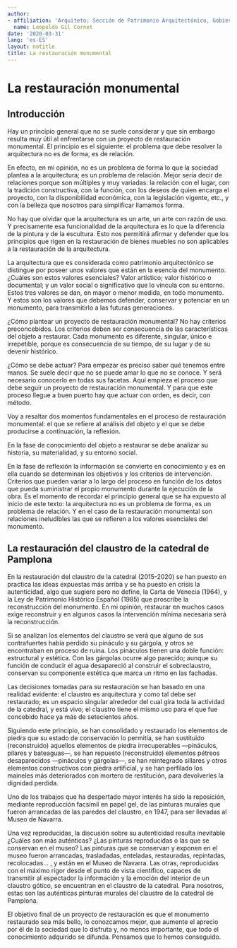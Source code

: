 ```yaml
---
author:
- affiliation: 'Arquiteto; Sección de Patrimonio Arquitectónico, Gobierno de Navarra'
  name: Leopoldo Gil Cornet
date: '2020-03-31'
lang: 'es-ES'
layout: notitle
title: La restauración monumental
---
```


La restauración monumental
==========================

Introducción
------------

Hay un principio general que no se suele considerar y que sin embargo
resulta muy útil al enfrentarse con un proyecto de restauración
monumental. El principio es el siguiente: el problema que debe resolver
la arquitectura no es de forma, es de relación.

En efecto, en mi opinión, no es un problema de forma lo que la sociedad
plantea a la arquitectura; es un problema de relación. Mejor sería decir
de relaciones porque son múltiples y muy variadas: la relación con el
lugar, con la tradición constructiva, con la función, con los deseos de
quien encarga el proyecto, con la disponibilidad económica, con la
legislación vigente, etc., y con la belleza que nosotros para
simplificar llamamos forma.

No hay que olvidar que la arquitectura es un arte, un arte con razón de
uso. Y precisamente esa funcionalidad de la arquitectura es lo que la
diferencia de la pintura y de la escultura. Esto nos permitirá afirmar y
defender que los principios que rigen en la restauración de bienes
muebles no son aplicables a la restauración de la arquitectura.

La arquitectura que es considerada como patrimonio arquitectónico se
distingue por poseer unos valores que están en la esencia del monumento.
¿Cuáles son estos valores esenciales? Valor artístico; valor histórico o
documental; y un valor social o significativo que lo vincula con su
entorno. Estos tres valores se dan, en mayor o menor medida, en todo
monumento. Y estos son los valores que debemos defender, conservar y
potenciar en un monumento, para transmitirlo a las futuras generaciones.

¿Cómo plantear un proyecto de restauración monumental? No hay criterios
preconcebidos. Los criterios deben ser consecuencia de las
características del objeto a restaurar. Cada monumento es diferente,
singular, único e irrepetible, porque es consecuencia de su tiempo, de
su lugar y de su devenir histórico.

¿Cómo se debe actuar? Para empezar es preciso saber qué tenemos entre
manos. Se suele decir que no se puede amar lo que no se conoce. Y será
necesario conocerlo en todas sus facetas. Aquí empieza el proceso que
debe seguir un proyecto de restauración monumental. Y para que este
proceso llegue a buen puerto hay que actuar con orden, es decir, con
método.

Voy a resaltar dos momentos fundamentales en el proceso de restauración
monumental: el que se refiere al análisis del objeto y el que se debe
producirse a continuación, la reflexión.

En la fase de conocimiento del objeto a restaurar se debe analizar su
historia, su materialidad, y su entorno social.

En la fase de reflexión la información se convierte en conocimiento y es
en ella cuando se determinan los objetivos y los criterios de
intervención. Criterios que pueden variar a lo largo del proceso en
función de los datos que pueda suministrar el propio monumento durante
la ejecución de la obra. Es el momento de recordar el principio general
que se ha expuesto al inicio de este texto: la arquitectura no es un
problema de forma, es un problema de relación. Y en el caso de la
restauración monumental son relaciones ineludibles las que se refieren a
los valores esenciales del monumento.

La restauración del claustro de la catedral de Pamplona
-------------------------------------------------------

En la restauración del claustro de la catedral (2015-2020) se han puesto
en practica las ideas expuestas más arriba y se ha puesto en crisis la
autenticidad, algo que sugiere pero no define, la Carta de Venecia
(1964), y la Ley de Patrimonio Histórico Español (1985) que proscribe la
reconstrucción del monumento. En mi opinión, restaurar en muchos casos
exige reconstruir y en algunos casos la intervención mínima necesaria
será la reconstrucción.

Si se analizan los elementos del claustro se verá que alguno de sus
contrafuertes había perdido su pináculo y su gárgola, y otros se
encontraban en proceso de ruina. Los pináculos tienen una doble función:
estructural y estética. Con las gárgolas ocurre algo parecido; aunque su
función de conducir el agua desapareció al construir el sobreclaustro,
conservan su componente estética que marca un ritmo en las fachadas.

Las decisiones tomadas para su restauración se han basado en una
realidad evidente: el claustro es arquitectura y como tal debe ser
restaurado; es un espacio singular alrededor del cual gira toda la
actividad de la catedral, y está vivo; el claustro tiene el mismo uso
para el que fue concebido hace ya más de setecientos años.

Siguiendo este principio, se han consolidado y restaurado los elementos
de piedra que su estado de conservación lo permitía, se han sustituido
(reconstruido) aquellos elementos de piedra irrecuperables —pináculos,
pilares y bateaguas—, se han repuesto (reconstruido) elementos pétreos
desaparecidos —pináculos y gárgolas—, se han reintegrado sillares y
otros elementos constructivos con piedra artificial, y se han perfilado
los maineles más deteriorados con mortero de restitución, para
devolverles la dignidad perdida.

Uno de los trabajos que ha despertado mayor interés ha sido la
reposición, mediante reproducción facsímil en papel gel, de las pinturas
murales que fueron arrancadas de las paredes del claustro, en 1947, para
ser llevadas al Museo de Navarra.

Una vez reproducidas, la discusión sobre su autenticidad resulta
inevitable ¿Cuáles son más auténticas? ¿Las pinturas reproducidas o las
que se conservan en el museo? Las pinturas que se conservan y exponen en
el museo fueron arrancadas, trasladadas, enteladas, restauradas,
repintadas, recolocadas… , y están en el Museo de Navarra. Las otras,
reproducidas con el máximo rigor desde el punto de vista científico,
capaces de transmitir al espectador la información y la emoción del
interior de un claustro gótico, se encuentran en el claustro de la
catedral. Para nosotros, estas son las auténticas pinturas murales del
claustro de la catedral de Pamplona.

El objetivo final de un proyecto de restauración es que el monumento
restaurado sea más bello, lo conozcamos mejor, que aumente el aprecio
por él de la sociedad que lo disfruta y, no menos importante, que todo
el conocimiento adquirido se difunda. Pensamos que lo hemos conseguido.

